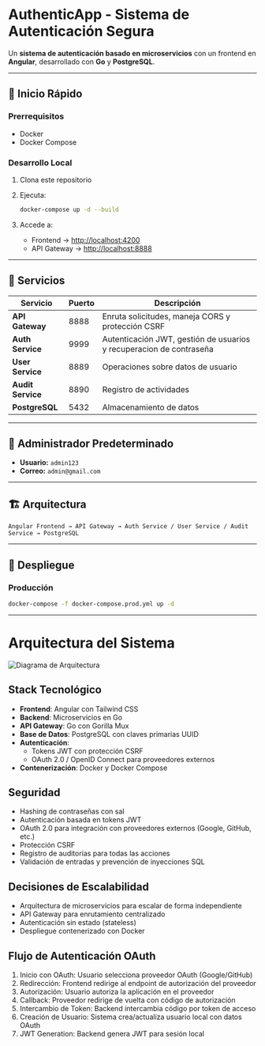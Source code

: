 # AuthenticApp - Sistema de Autenticación Segura

Un **sistema de autenticación basado en microservicios** con un frontend en **Angular**, desarrollado con **Go** y **PostgreSQL**.

---

## 🚀 Inicio Rápido

### Prerrequisitos

* Docker
* Docker Compose

### Desarrollo Local

1. Clona este repositorio
2. Ejecuta:

   ```bash
   docker-compose up -d --build
   ```
3. Accede a:

   * Frontend → [http://localhost:4200](http://localhost:4200)
   * API Gateway → [http://localhost:8888](http://localhost:8888)

---

## 🧩 Servicios

| Servicio          | Puerto | Descripción                                                          |
| ----------------- | ------ | ---------------------------------------------------------------------|
| **API Gateway**   | 8888   | Enruta solicitudes, maneja CORS y protección CSRF                    |
| **Auth Service**  | 9999   | Autenticación JWT, gestión de usuarios y recuperacion de contraseña  |
| **User Service**  | 8889   | Operaciones sobre datos de usuario                                   |
| **Audit Service** | 8890   | Registro de actividades                                              |
| **PostgreSQL**    | 5432   | Almacenamiento de datos                                              |

---

## 👤 Administrador Predeterminado

* **Usuario:** `admin123`
* **Correo:** `admin@gmail.com`

---

## 🏗 Arquitectura

```
Angular Frontend → API Gateway → Auth Service / User Service / Audit Service → PostgreSQL
```

---

## 🔧 Despliegue

### Producción

```bash
docker-compose -f docker-compose.prod.yml up -d
```

---

# Arquitectura del Sistema
![Diagrama de Arquitectura](./docs/images/architecture-diagram.png)
## Stack Tecnológico
- **Frontend**: Angular con Tailwind CSS  
- **Backend**: Microservicios en Go  
- **API Gateway**: Go con Gorilla Mux  
- **Base de Datos**: PostgreSQL con claves primarias UUID  
- **Autenticación**: 
  - Tokens JWT con protección CSRF
  - OAuth 2.0 / OpenID Connect para proveedores externos
- **Contenerización**: Docker y Docker Compose  

## Seguridad
- Hashing de contraseñas con sal  
- Autenticación basada en tokens JWT  
- OAuth 2.0 para integración con proveedores externos (Google, GitHub, etc.)
- Protección CSRF  
- Registro de auditorías para todas las acciones  
- Validación de entradas y prevención de inyecciones SQL  

## Decisiones de Escalabilidad
- Arquitectura de microservicios para escalar de forma independiente  
- API Gateway para enrutamiento centralizado  
- Autenticación sin estado (stateless)  
- Despliegue contenerizado con Docker  

## Flujo de Autenticación OAuth
1. Inicio con OAuth: Usuario selecciona proveedor OAuth (Google/GitHub)
2. Redirección: Frontend redirige al endpoint de autorización del proveedor
3. Autorización: Usuario autoriza la aplicación en el proveedor
4. Callback: Proveedor redirige de vuelta con código de autorización
5. Intercambio de Token: Backend intercambia código por token de acceso
6. Creación de Usuario: Sistema crea/actualiza usuario local con datos OAuth
7. JWT Generation: Backend genera JWT para sesión local
